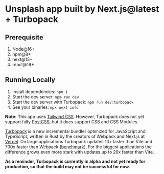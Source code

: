 # Unsplash app built by Next.js@latest + Turbopack

## Prerequisite

1. Node@16+
2. npm@8+
3. next@13+
4. react@18+

## Running Locally

1. Install dependencies: `npm i`
2. Start the dev server: `npm run dev`
3. Start the dev server with Turbopack: `npm run dev:turbopack`
4. See your binaries: `npx next info`

**Note:** This app uses [Tailwind CSS](https://tailwindcss.com). However, Turbopack does not yet support fully [PostCSS](https://turbo.build/pack/docs/features/css#postcss), but it does support CSS and CSS Modules.

[Turbopack](https://turbo.build/pack) is a new incremental bundler optimized for JavaScript and TypeScript, written in Rust by the creators of Webpack and Next.js at [Vercel](https://vercel.com). On large applications Turbopack updates 10x faster than Vite and 700x faster than Webpack ([benchmark](https://turbo.build/pack/docs/benchmarks)). For the biggest applications the difference grows even more stark with updates up to 20x faster than Vite.

**As a reminder, Turbopack is currently in alpha and not yet ready for production, so that the build may not be successful for now.**
